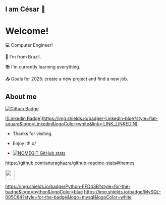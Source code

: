## I am César 👋

# Welcome!

:computer: Computer Engineer!

:house_with_garden: I'm from Brazil.

:books: I'm currently learning everything.

:outbox_tray: Goals for 2025: create a new project and find a new job.
## About me

[![Github Badge](https://img.shields.io/badge/-Github-000?style=flat-square&logo=Github&logoColor=white&link=LINK_GIT)](LINK_GIT)

[![Linkedin Badge](https://img.shields.io/badge/-LinkedIn-blue?style=flat-square&logo=Linkedin&logoColor=white&link= LINK_LINKEDIN)]( LINK_LINKEDIN)

- Thanks for visiting.

- Enjoy it!! o/

- [![NOMEGIT GitHub stats](https://github-readme-stats.vercel.app/api?username=NOMEGIT)](https://github.com/NOMEGIT/github-readme-stats)

https://github.com/anuraghazra/github-readme-stats#themes

<img src=https://github.com/TheDudeThatCode/TheDudeThatCode/blob/master/Assets/Earth.gif width="30">

https://img.shields.io/badge/Python-FFD43B?style=for-the-badge&logo=python&logoColor=blue
https://img.shields.io/badge/MySQL-005C84?style=for-the-badge&logo=mysql&logoColor=white
